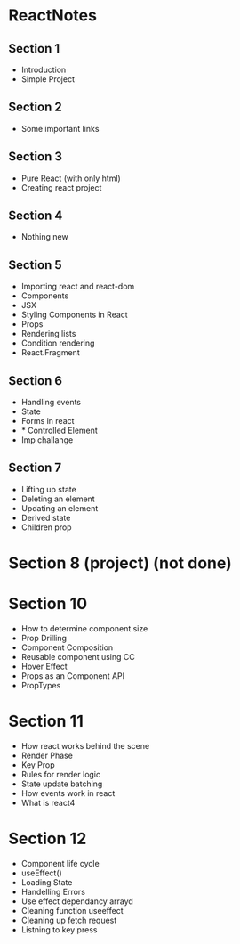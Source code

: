 # ReactNotes

<div>
  <h2>Section 1</h2>
  <p>
    <ul>
      <li>Introduction</li>
      <li>Simple Project</li>
    </ul>
  </p>
  <h2>Section 2</h2>
  <p>
    <ul>
      <li>Some important links</li>
    </ul>
  </p>
  <h2>Section 3</h2>
  <p>
    <ul>
      <li>Pure React (with only html)</li>
      <li>Creating react project</li>
    </ul>
  </p>
  <h2>Section 4</h2>
  <p>
    <ul>
      <li>Nothing new</li>
    </ul>
  </p>
  <h2>Section 5</h2>
  <p>
    <ul>
      <li>Importing react and react-dom</li>
      <li>Components</li>
      <li>JSX</li>
      <li>Styling Components in React</li>
      <li>Props</li>
      <li>Rendering lists</li>
      <li>Condition rendering</li>
      <li>React.Fragment</li>
    </ul>
  </p>
  <h2>Section 6</h2>
  <p>
    <ul>
      <li>Handling events</li>
      <li>State</li>
      <li>Forms in react</li>
      <li>* Controlled Element</li>
      <li>Imp challange</li>
    </ul>
  </p>
  <h2>Section 7</h2>
  <p>
    <ul>
      <li>Lifting up state</li>
      <li>Deleting an element</li>
      <li>Updating an element</li>
      <li>Derived state</li>
      <li>Children prop</li>
    </ul>
  </p>
  <h1>Section 8 (project) (not done)</h1>
  <h1>Section 10</h1>
  <p>
    <ul>
      <li>How to determine component size</li>
      <li>Prop Drilling</li>
      <li>Component Composition</li>
      <li>Reusable component using CC</li>
      <li>Hover Effect</li>
      <li>Props as an Component API</li>
      <li>PropTypes</li>
    </ul>
  </p>
  <h1>Section 11</h1>
  <p>
    <ul>
      <li>How react works behind the scene</li>
      <li>Render Phase</li>
      <li>Key Prop</li>
      <li>Rules for render logic</li>
      <li>State update batching</li>
      <li>How events work in react</li>
      <li>What is react4</li>
    </ul>
  </p>
  <h1>Section 12</h1>
  <p>
    <ul>
      <li>Component life cycle</li>
      <li>useEffect()</li>
      <li>Loading State</li>
      <li>Handelling Errors</li>
      <li>Use effect dependancy arrayd</li>
      <li>Cleaning function useeffect</li>
      <li>Cleaning up fetch request</li>
      <li>Listning to key press</li>
    </ul>
  </p>

</div>

